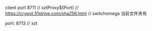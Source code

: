 client port 8711
// xztProxy${Port}
// https://crypot.51strive.com/sha256.html
// switchomega 当前文件夹有

port:
8713  // xzt
